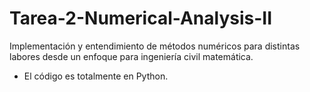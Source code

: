 # Tarea-2-Numerical-Analysis-II
Implementación y entendimiento de métodos numéricos para distintas labores desde un enfoque para ingeniería civil matemática.
- El código es totalmente en Python.
